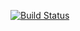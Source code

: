 [![Build Status](https://travis-ci.org/bryan-acuna/Risk-Group-Project.svg?branch=master)](https://travis-ci.org/bryan-acuna/Risk-Group-Project)
